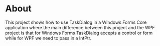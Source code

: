 ﻿# About

This project shows how to use TaskDialog in a Windows Forms Core application where the main difference between this project and the WPF project is that for Windows Forms TaskDialog accepts a control or form while for WPF we need to pass in a IntPtr.
